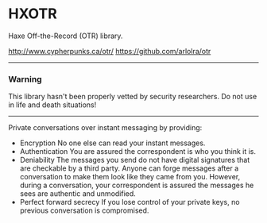 
HXOTR
=====
Haxe Off-the-Record (OTR) library.

http://www.cypherpunks.ca/otr/
https://github.com/arlolra/otr

---

### Warning

This library hasn't been properly vetted by security researchers.
Do not use in life and death situations!

---

Private conversations over instant messaging by providing:
 * Encryption
   No one else can read your instant messages.
 * Authentication
   You are assured the correspondent is who you think it is.
 * Deniability
   The messages you send do not have digital signatures that are checkable by a third party. Anyone can forge messages after a conversation to make them look like they came from you. However, during a conversation, your correspondent is assured the messages he sees are authentic and unmodified.
 * Perfect forward secrecy
   If you lose control of your private keys, no previous conversation is compromised.
